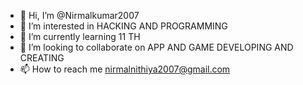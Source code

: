 - 👋 Hi, I’m @Nirmalkumar2007
- 👀 I’m interested in HACKING AND PROGRAMMING
- 🌱 I’m currently learning 11 TH
- 💞️ I’m looking to collaborate on APP AND GAME DEVELOPING AND CREATING
- 📫 How to reach me nirmalnithiya2007@gmail.com

<!---
Nirmalkumar2007/Nirmalkumar2007 is a ✨ special ✨ repository because its `README.md` (this file) appears on your GitHub profile.
You can click the Preview link to take a look at your changes.
--->
